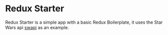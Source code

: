# Redux Starter
Redux Starter is a simple app with a basic Redux Boilerplate, it uses the Star Wars api [swapi](https://swapi.co/) as an example.
